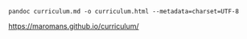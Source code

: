 ```
pandoc curriculum.md -o curriculum.html --metadata=charset=UTF-8
```
https://maromans.github.io/curriculum/